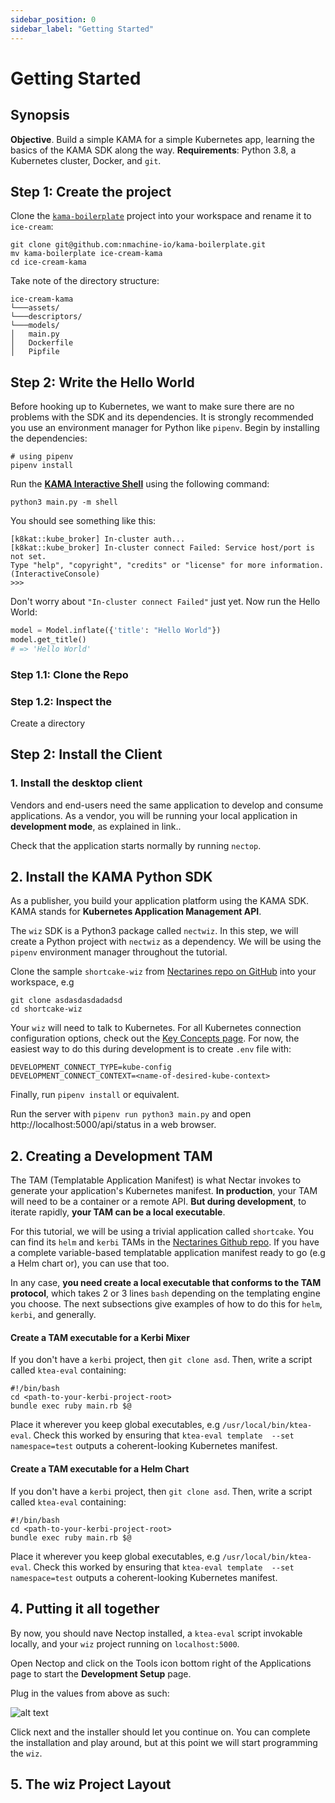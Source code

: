 ```yaml
---
sidebar_position: 0
sidebar_label: "Getting Started"
---
```


# Getting Started

## Synopsis

**Objective**. Build a simple KAMA for a simple Kubernetes app, learning the basics of
the KAMA SDK along the way.
**Requirements**: Python 3.8, a Kubernetes cluster, Docker, and `git`.


## Step 1: Create the project

Clone the [`kama-boilerplate`](https://github.com/nmachine-io/kama-boilerplate) 
project into your workspace and rename it to `ice-cream`:

```shell script
git clone git@github.com:nmachine-io/kama-boilerplate.git
mv kama-boilerplate ice-cream-kama
cd ice-cream-kama
```

Take note of the directory structure:

```
ice-cream-kama
└───assets/
└───descriptors/
└───models/ 
│   main.py
│   Dockerfile
│   Pipfile
```



## Step 2: Write the Hello World

Before hooking up to Kubernetes, we want to make sure there are no problems 
with the SDK and its dependencies. 
It is strongly recommended you use an environment manager for Python like `pipenv`.
Begin by installing the dependencies:

```shell script
# using pipenv
pipenv install
```

Run the **[KAMA Interactive Shell](/tutorials/kama-shell-tutorial)** using the following
command:

```shell script {1}
python3 main.py -m shell
```

You should see something like this:

```shell script title="python3 main.py -m shell"
[k8kat::kube_broker] In-cluster auth...
[k8kat::kube_broker] In-cluster connect Failed: Service host/port is not set.
Type "help", "copyright", "credits" or "license" for more information.
(InteractiveConsole)
>>> 
```

Don't worry about `"In-cluster connect Failed"` just yet.
Now run the Hello World:

```python title="python3 main.py -m shell"
model = Model.inflate({'title': "Hello World"})
model.get_title()
# => 'Hello World'
```

### Step 1.1: Clone the Repo


### Step 1.2: Inspect the 




Create a directory 





## Step 2: Install the Client




### 1. Install the desktop client

Vendors and end-users need the same application to develop and consume 
applications. As a vendor, you will be running your local application in 
**development mode**, as explained in link..

Check that the application starts normally by running `nectop`.


## 2. Install the KAMA Python SDK

As a publisher, you build your application platform using the KAMA SDK. 
KAMA stands for **Kubernetes Application Management API**.

The `wiz` SDK is a Python3 package called `nectwiz`. In this step, we will create
a Python project with `nectwiz` as a dependency. We will be using the `pipenv` 
environment manager throughout the tutorial.

Clone the sample `shortcake-wiz` from [Nectarines repo on GitHub](/) into your workspace, e.g
```
git clone asdasdasdadadsd
cd shortcake-wiz
```

Your `wiz` will need to talk to Kubernetes. For all Kubernetes connection
configuration options, check out the [Key Concepts page](/key-concepts). 
For now, the easiest way to do this during development is to create `.env` file with:
```
DEVELOPMENT_CONNECT_TYPE=kube-config
DEVELOPMENT_CONNECT_CONTEXT=<name-of-desired-kube-context>

```
Finally, run `pipenv install` or equivalent.

Run the server with `pipenv run python3 main.py` and 
open <a>http://localhost:5000/api/status</a> in a web browser.



## 2. Creating a Development TAM

The TAM (Templatable Application Manifest) is what Nectar invokes to
generate your application's Kubernetes manifest. **In production**, your
TAM will need to be a container or a remote API. 
**But during development**, to iterate rapidly, **your TAM can be a local
executable**. 


For this tutorial, we will be using a trivial application called `shortcake`.
You can find its `helm` and `kerbi` TAMs in the [Nectarines Github repo](/).
If you have a complete variable-based templatable application manifest ready 
to go (e.g a Helm chart or), you can use that too. 

In any case, **you need create a local executable that conforms to the TAM protocol**,
which takes 2 or 3 lines `bash` depending on the templating engine you choose. 
The next subsections give examples of how to do this for `helm`, `kerbi`, and generally.


#### Create a TAM executable for a Kerbi Mixer

If you don't have a `kerbi` project, then `git clone asd`. Then, write a 
script called `ktea-eval` containing:
```
#!/bin/bash
cd <path-to-your-kerbi-project-root>
bundle exec ruby main.rb $@
```

Place it wherever you keep global executables, e.g `/usr/local/bin/ktea-eval`. 
Check this worked by ensuring that `ktea-eval template 
--set namespace=test` outputs a coherent-looking Kubernetes manifest.


#### Create a TAM executable for a Helm Chart
If you don't have a `kerbi` project, then `git clone asd`. 
Then, write a script called `ktea-eval` containing:
```
#!/bin/bash
cd <path-to-your-kerbi-project-root>
bundle exec ruby main.rb $@
```

Place it wherever you keep global executables, e.g `/usr/local/bin/ktea-eval`. 
Check this worked by ensuring that `ktea-eval template 
--set namespace=test` outputs a coherent-looking Kubernetes manifest.



## 4. Putting it all together

By now, you should nave Nectop installed, a `ktea-eval` script 
invokable locally, and your `wiz` project running on `localhost:5000`.

Open Nectop and click on the Tools icon bottom right of the Applications page 
to start the **Development Setup** page. 

Plug in the values from above as such:

![alt text](https://storage.googleapis.com/nectar-mosaic-public/images/Screenshot%20from%202020-10-29%2014-31-35.png "Something")

Click next and the installer should let you continue on. You can complete the installation and play around,
but at this point we will start programming the `wiz`. 

## 5. The wiz Project Layout
